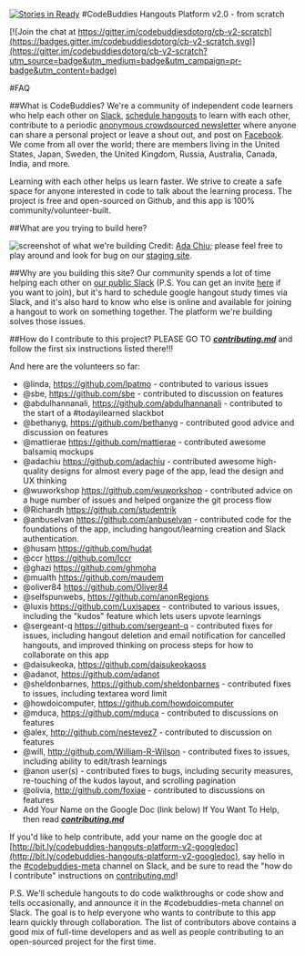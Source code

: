 [![Stories in Ready](https://badge.waffle.io/codebuddiesdotorg/cb-v2-scratch.png?label=ready&title=Ready)](https://waffle.io/codebuddiesdotorg/cb-v2-scratch)
#CodeBuddies Hangouts Platform v2.0 - from scratch

[![Join the chat at https://gitter.im/codebuddiesdotorg/cb-v2-scratch](https://badges.gitter.im/codebuddiesdotorg/cb-v2-scratch.svg)](https://gitter.im/codebuddiesdotorg/cb-v2-scratch?utm_source=badge&utm_medium=badge&utm_campaign=pr-badge&utm_content=badge)

#FAQ

##What is CodeBuddies?
We're a community of independent code learners who help each other on [Slack](http://codebuddiesmeet.slack.com), [schedule hangouts](http://hangouts.codebuddies.org) to learn with each other, contribute to a periodic [anonymous crowdsourced newsletter](http://tinyletter.com/codebuddies) where anyone can share a personal project or leave a shout out, and post on [Facebook](https://www.facebook.com/groups/TOPSTUDYGROUP/). We come from all over the world; there are members living in the United States, Japan, Sweden, the United Kingdom, Russia, Australia, Canada, India, and more.

Learning with each other helps us learn faster. We strive to create a safe space for anyone interested in code to talk about the learning process. The project is free and open-sourced on Github, and this app is 100% community/volunteer-built.

##What are you trying to build here?

![screenshot of what we're building](http://codebuddies.org/images/code-buddies-landing.png)
Credit: [Ada Chiu](https://github.com/adachiu); please feel free to play around and look for bug on our [staging site](http://cbv2-staging2.meteor.com).

##Why are you building this site?
Our community spends a lot of time helping each other on [our public Slack](http://codebuddiesmeet.slack.com) (P.S. You can get an invite [here](http://codebuddiesmeet.herokuapp.com) if you want to join), but it's hard to schedule google hangout study times via Slack, and it's also hard to know who else is online and available for joining a hangout to work on something together. The platform we're building solves those issues.

##How do I contribute to this project?
PLEASE GO TO ***[contributing.md](contributing.md)*** and follow the first six instructions listed there!!!

And here are the volunteers so far:

- @linda, https://github.com/lpatmo - contributed to various issues
- @sbe, https://github.com/sbe - contributed to discussion on features
- @abdulhannanali, https://github.com/abdulhannanali - contributed to the start of a #todayilearned slackbot
- @bethanyg, https://github.com/bethanyg - contributed good advice and discussion on features
- @mattierae https://github.com/mattierae - contributed awesome balsamiq mockups
- @adachiu https://github.com/adachiu - contributed awesome high-quality designs for almost every page of the app, lead the design and UX thinking
- @wuworkshop https://github.com/wuworkshop - contributed advice on a huge number of issues and helped organize the git process flow
- @Richardh https://github.com/studentrik
- @anbuselvan https://github.com/anbuselvan - contributed code for the foundations of the app, including hangout/learning creation and Slack authentication.
- @husam https://github.com/hudat
- @ccr https://github.com/Iccr
- @ghazi https://github.com/ghmoha
- @mualth https://github.com/maudem
- @oliver84 https://github.com/Oliver84
- @selfspunwebs, https://github.com/anonRegions
- @luxis https://github.com/Luxisapex - contributed to various issues, including the "kudos" feature which lets users upvote learnings
- @sergeant-q https://github.com/sergeant-q - contributed fixes for issues, including hangout deletion and email notification for cancelled hangouts, and improved thinking on process steps for how to collaborate on this app
- @daisukeoka, https://github.com/daisukeokaoss
- @adanot, https://github.com/adanot
- @sheldonbarnes, https://github.com/sheldonbarnes - contributed fixes to issues, including textarea word limit
- @howdoicomputer, https://github.com/howdoicomputer
- @mduca, https://github.com/mduca - contributed to discussions on features
- @alex, http://github.com/nestevez7 - contributed to discussion on features
- @will, http://github.com/William-R-Wilson - contributed fixes to issues, including ability to edit/trash learnings
- @anon user(s) - contributed fixes to bugs, including security measures, re-touching of the kudos layout, and scrolling pagination
- @olivia, http://github.com/foxiae - contributed to discussions on features
- Add Your Name on the Google Doc (link below) If You Want To Help, then read ***[contributing.md](contributing.md)***

If you'd like to help contribute, add your name on the google doc at [http://bit.ly/codebuddies-hangouts-platform-v2-googledoc](http://bit.ly/codebuddies-hangouts-platform-v2-googledoc), say hello in the [#codebuddies-meta](https://codebuddiesmeet.slack.com/messages/codebuddies-meta/) channel on Slack, and be sure to read the "how do I contribute" instructions on [contributing.md](contributing.md)!

P.S. We'll schedule hangouts to do code walkthroughs or code show and tells occasionally, and announce it in the #codebuddies-meta channel on Slack. The goal is to help everyone who wants to contribute to this app learn quickly through collaboration. The list of contributors above contains a good mix of full-time developers and as well as people contributing to an open-sourced project for the first time.




